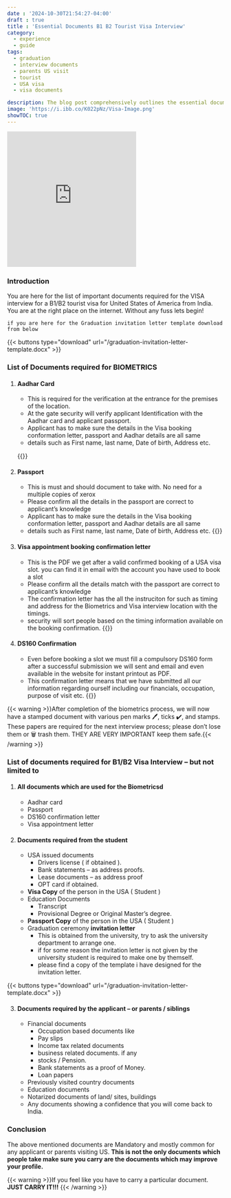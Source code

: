 ```yaml
---
date : '2024-10-30T21:54:27-04:00'
draft : true
title : 'Essential Documents B1 B2 Tourist Visa Interview'
category:
  - experience
  - guide
tags:
  - graduation
  - interview documents
  - parents US visit
  - tourist
  - USA visa
  - visa documents

description: The blog post comprehensively outlines the essential documents required for a B1/B2 tourist visa interview.
image: 'https://i.ibb.co/K022pNz/Visa-Image.png'
showTOC: true
---
```


<iframe class="w-full" height="315" src="https://www.youtube.com/embed/zElr2PP9eok?si=DZkVum_p4rAhkJmM" title="YouTube video player" frameborder="0" allow="accelerometer; autoplay; clipboard-write; encrypted-media; gyroscope; picture-in-picture; web-share" referrerpolicy="strict-origin-when-cross-origin" allowfullscreen></iframe>

### Introduction

You are here for the list of important documents required for the VISA interview for a B1/B2 tourist visa for United States of America from India. You are at the right place on the internet. Without any fuss lets begin!

```text
if you are here for the Graduation invitation letter template download from below
```

{{< buttons type="download" url="/graduation-invitation-letter-template.docx" >}}

### List of Documents required for BIOMETRICS

1. #### Aadhar Card

   - This is required for the verification at the entrance for the premises of the location.
   - At the gate security will verify applicant Identification with the Aadhar card and applicant passport.
   - Applicant has to make sure the details in the Visa booking conformation letter, passport and Aadhar details are all same
   - details such as First name, last name, Date of birth, Address etc.

    {{<image url="https://i.ibb.co/DbxPBH0/aadhar.jpg" >}}

2. #### Passport

    - This is must and should document to take with. No need for a multiple copies of xerox
    - Please confirm all the details in the passport are correct to applicant’s knowledge
    - Applicant has to make sure the details in the Visa booking conformation letter, passport and Aadhar details are all same
    - details such as First name, last name, Date of birth, Address etc.
    {{<image url="https://i.ibb.co/Bz4XYtv/passport.jpg" >}}

3. #### Visa appointment booking confirmation letter

    - This is the PDF we get after a valid confirmed booking of a USA visa slot. you can find it in email with the account you have used to book a slot
    - Please confirm all the details match with the passport are correct to applicant’s knowledge
    - The confirmation letter has the all the instruciton for such as timing and address for the Biometrics and Visa interview location with the timings.
    - security will sort people based on the timing information available on the booking confirmation.
    {{<image url="https://i.ibb.co/ZLqSdgN/Appoitment.webp" >}}

4. #### DS160 Confirmation
  
    - Even before booking a slot we must fill a compulsory DS160 form after a successful submission we will sent and email and even available in the website for instant printout as PDF.
    - This confirmation letter means that we have submitted all our information regarding ourself including our financials, occupation, purpose of visit etc.
    {{<image url="https://i.ibb.co/d21pjHH/Ds160-confirmation.webp" >}}

{{< warning >}}After completion of the biometrics process, we will now have a stamped document with various pen marks 🖊️, ticks ✔️, and stamps. These papers are required for the next interview process; please don’t lose them or 🗑️ trash them. THEY ARE VERY IMPORTANT keep them safe.{{< /warning >}}

### List of documents required for B1/B2 Visa Interview – but not limited to

1. #### All documents which are used for the Biometricsd

    - Aadhar card
    - Passport
    - DS160 confirmation letter
    - Visa appointment letter

2. #### Documents required from the student

    - USA issued documents
        - Drivers license ( if obtained ).
        - Bank statements – as address proofs.
        - Lease documents – as address proof
        - OPT card if obtained.
    - **Visa Copy** of the person in the USA ( Student )
    - Education Documents
        - Transcript
        - Provisional Degree or Original Master’s degree.
    - **Passport Copy** of the person in the USA ( Student )
    - Graduation ceremony **invitation letter**
        - This is obtained from the university, try to ask the university department to arrange one.
        - if for some reason the invitation letter is not given by the university student is required to make one by themself.
        - please find a copy of the template i have designed for the invitation letter.

{{< buttons type="download" url="/graduation-invitation-letter-template.docx" >}}

3. #### Documents required by the applicant – or parents / siblings

    - Financial documents
        - Occupation based documents like
        - Pay slips
        - Income tax related documents
        - business related documents. if any
        - stocks / Pension.
        - Bank statements as a proof of Money.
        - Loan papers
    - Previously visited country documents
    - Education documents
    - Notarized documents of land/ sites, buildings
    - Any documents showing a confidence that you will come back to India.

### Conclusion

The above mentioned documents are Mandatory and mostly common for any applicant or parents visiting US.
**This is not the only documents which people take make sure you carry are the documents which may improve your profile.**

{{< warning >}}If you feel like you have to carry a particular document. **JUST CARRY IT!!!** {{< /warning >}}